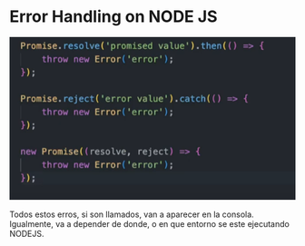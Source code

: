 # Error Handling on NODE JS

![alt text](image.png)

Todos estos erros, si son llamados, van a aparecer en la consola. Igualmente, va a depender de donde, o en que entorno se este ejecutando NODEJS.